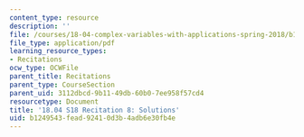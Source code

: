 ```yaml
---
content_type: resource
description: ''
file: /courses/18-04-complex-variables-with-applications-spring-2018/b1249543fead92410d3b4adb6e30fb4e_MIT18_04S18_Recit8-solutions.pdf
file_type: application/pdf
learning_resource_types:
- Recitations
ocw_type: OCWFile
parent_title: Recitations
parent_type: CourseSection
parent_uid: 3112dbcd-9b11-49db-60b0-7ee958f57cd4
resourcetype: Document
title: '18.04 S18 Recitation 8: Solutions'
uid: b1249543-fead-9241-0d3b-4adb6e30fb4e
---
```

